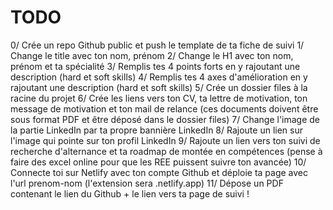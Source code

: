 # TODO

0/ Crée un repo Github public et push le template de ta fiche de suivi
1/ Change le title avec ton nom, prénom
2/ Change le H1 avec ton nom, prénom et ta spécialité
3/ Remplis tes 4 points forts en y rajoutant une description (hard et soft skills)
4/ Remplis tes 4 axes d'amélioration en y rajoutant une description (hard et soft skills)
5/ Crée un dossier files à la racine du projet
6/ Crée les liens vers ton CV, ta lettre de motivation, ton message de motivation et ton mail de relance (ces documents doivent être sous format PDF et être déposé dans le dossier files)
7/ Change l'image de la partie LinkedIn par ta propre bannière LinkedIn
8/ Rajoute un lien sur l'image qui pointe sur ton profil LinkedIn
9/ Rajoute un lien vers ton suivi de recherche d'alternance et ta roadmap de montée en compétences (pense à faire des excel online pour que les REE puissent suivre ton avancée)
10/ Connecte toi sur Netlify avec ton compte Github et déploie ta page avec l'url prenom-nom (l'extension sera .netlify.app) 
11/ Dépose un PDF contenant le lien du Github + le lien vers ta page de suivi !